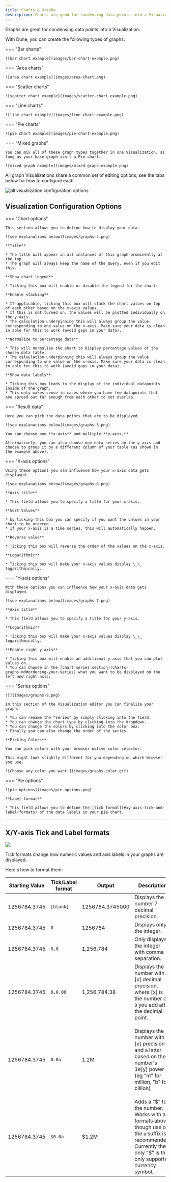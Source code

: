```yaml
---
title: Charts & Graphs
description: Charts are good for condensing data points into a Visualization. Learn how to make them here!
---
```


Graphs are great for condensing data points into a Visualization.

With Dune, you can create the following types of graphs:

=== "Bar charts"

    ![bar chart example](images/bar-chart-example.png)

=== "Area charts"

    ![area chart example](images/area-chart.png)

=== "Scatter charts"

    ![scatter chart example](images/scatter-chart-example.png)

=== "Line charts"

    ![line chart example](images/line-chart-example.png)

=== "Pie charts"

    ![pie chart example](images/pie-chart-example.png)

=== "Mixed graphs"

    You can mix all of these graph types together in one Visualization, as long as your base graph isn't a Pie chart:

    ![mixed graph example](images/mixed-graph-example.png)

All graph Visualizations share a common set of editing options, see the tabs below for how to configure each.

![all visualization configuration options](images/all-visualization-configuration-options.png)

## Visualization Configuration Options

=== "Chart options"

    This section allows you to define how to display your data.

    ![see explanations below](images/graphs-4.png)

    **Title**

    * The title will appear in all instances of this graph prominently at the top.
    * The graph will always keep the name of the Query, even if you edit this.

    **Show chart legend**

    * Ticking this box will enable or disable the legend for the chart.

    **Enable stacking**

    * If applicable, ticking this box will stack the chart values on top of each other based on the x-axis values.
    * If this is not turned on, the values will be plotted individually on the y-axis.
    * The calculation underpinning this will always group the value corresponding to one value on the x-axis. Make sure your data is clean in able for this to work (avoid gaps in your data).

    **Normalize to percentage data**

    * This will normalize the chart to display percentage values of the chosen data table.
    * The calculation underpinning this will always group the value corresponding to one value on the x-axis. Make sure your data is clean in able for this to work (avoid gaps in your data).

    **Show data labels**

    * Ticking this box leads to the display of the individual datapoints inside of the graph.
    * This only makes sense in cases where you have few datapoints that are spread out far enough from each other to not overlap.

=== "Result data"

    Here you can pick the data points that are to be displayed.

    ![see explanations below](images/graphs-5.png)

    You can choose one **x-axis** and multiple **y-axis.**

    Alternatively, you can also choose one data series on the y-axis and choose to group it by a different column of your table (as shown in the example above).

=== "X-axis options"

    Using these options you can influence how your x-axis data gets displayed.

    ![see explanations below](images/graphs-6.png)

    **Axis title**

    * This field allows you to specify a title for your x-axis.

    **Sort Values**

    * by ticking this box you can specify if you want the values in your chart to be ordered.
    * If your x-axis is a time series, this will automatically happen.

    **Reverse value**

    * Ticking this box will reverse the order of the values on the x-axis.

    **Logarithmic**

    * Ticking this box will make your x-axis values display \_\_ logarithmically.

=== "Y-axis options"

    With these options you can influence how your x-axis data gets displayed.

    ![see explanations below](images/graphs-7.png)

    **Axis title**

    * This field allows you to specify a title for your y-axis.

    **Logarithmic**

    * Ticking this box will make your x-axis values display \_\_ logarithmically.

    **Enable right y-axis**

    * Ticking this box will enable an additional y-axis that you can plot values on.
    * You can choose in the [chart series section](charts-graphs.md#ordering-your-series) what you want to be displayed on the left and right axis.

=== "Series options"

    ![](images/graphs-9.png)

    In this section of the Visualization editor you can finalize your graph.

    * You can rename the "series" by simply clicking into the field.
    * You can change the chart type by clicking into the dropdown.
    * You can change the colors by clicking into the color box.
    * Finally you can also change the order of the series.

    **Picking Colors**

    You can pick colors with your browser native color selector.

    This might look slightly different for you depending on which browser you use.

    ![Choose any color you want!](images/graphs-color.gif)

=== "Pie options"
    
    ![pie options](images/pie-options.png)
    
    **Label format**

    * This field allows you to define the [tick format](#xy-axis-tick-and-label-formats) of the data labels in your pie chart.

***

## X/Y-axis Tick and Label formats

![](images/graphs-8.png)

Tick formats change how numeric values and axis labels in your graphs are displayed.

Here's how to format them:

| Starting Value        | Tick/Label format | Output          | Description                                                                                                                                           |
| ------------ | ----------- | --------------- | ----------------------------------------------------------------------------------------------------------------------------------------------------- |
| 1256784.3745 | `[blank]`  | 1256784.3745000 | Displays the number 7 decimal precision.                                                                                                                |
| 1256784.3745 | `0`           | 1256784         | Displays only the integer.                                                                                                                            |
| 1256784.3745 | `0,0`         | 1,256,784       | Only displays the integer with comma separation.                                                                                                      |
| 1256784.3745 | `0,0.00`      | 1,256,784.38    | Displays the number with [x] decimal precision, where [x] is the number of `0` you add after the decimal point.                                                                |
| 1256784.3745 | `0.0a`     | 1.2M            | <p>Displays the number with [x] precision and a letter based on the number's 1e[y] power (eg "m" for million, "b" for billion)  |
| 1256784.3745 | `$0.0a`    | $1.2M           | Adds a "\$" to the number. Works with all formats above though use of the `a` suffix is recommended. Currently the only "\$" is the only supported currency symbol.                                                                                      |